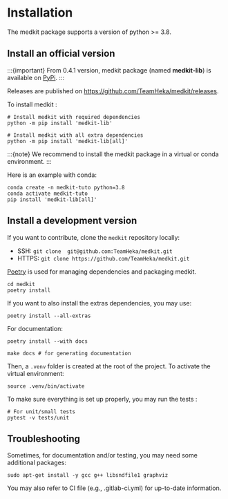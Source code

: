 # Installation

The medkit package supports a version of python >= 3.8.

## Install an official version

:::{important}
From 0.4.1 version, medkit package (named **medkit-lib**) is available on
[PyPi](https://pypi.org/project/medkit-lib/).
:::

Releases are published on <https://github.com/TeamHeka/medkit/releases>.

To install medkit :

```
# Install medkit with required dependencies
python -m pip install 'medkit-lib'

# Install medkit with all extra dependencies
python -m pip install 'medkit-lib[all]'
```

:::{note}
We recommend to install the medkit package in a virtual or conda environment.
:::

Here is an example with conda:
```
conda create -n medkit-tuto python=3.8
conda activate medkit-tuto
pip install 'medkit-lib[all]'
```

## Install a development version

If you want to contribute, clone the `medkit` repository locally:
  - SSH: `git clone  git@github.com:TeamHeka/medkit.git`
  - HTTPS: `git clone https://github.com/TeamHeka/medkit.git`

[Poetry](https://python-poetry.org) is used for managing dependencies and
packaging medkit.

```shell
cd medkit
poetry install
```

If you want to also install the extras dependencies, you may use:
```shell
poetry install --all-extras
```

For documentation:
```shell
poetry install --with docs

make docs # for generating documentation
```

Then, a `.venv` folder is created at the root of the project. To activate the
virtual environment:
```shell
source .venv/bin/activate
```

To make sure everything is set up properly, you may run the tests :

```
# For unit/small tests
pytest -v tests/unit
```

## Troubleshooting

Sometimes, for documentation and/or testing, you may need some additional packages:

```
sudo apt-get install -y gcc g++ libsndfile1 graphviz
```
You may also refer to CI file (e.g., .gitlab-ci.yml) for up-to-date information.
